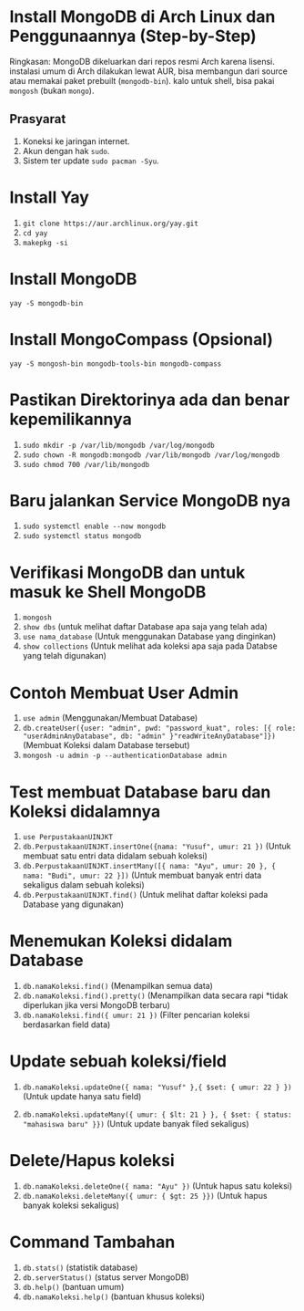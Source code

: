 # Install MongoDB di Arch Linux dan Penggunaannya (Step-by-Step)

Ringkasan: MongoDB dikeluarkan dari repos resmi Arch karena lisensi. instalasi umum di Arch dilakukan lewat AUR, bisa membangun dari source atau memakai paket prebuilt (`mongodb-bin`). kalo untuk shell, bisa pakai `mongosh` (bukan `mongo`).

## Prasyarat

1. Koneksi ke jaringan internet.  
2. Akun dengan hak `sudo`.  
3. Sistem ter update `sudo pacman -Syu`.

# Install Yay

1. `git clone https://aur.archlinux.org/yay.git`
2. `cd yay`
3. `makepkg -si`

# Install MongoDB

`yay -S mongodb-bin`

# Install MongoCompass (Opsional)

`yay -S mongosh-bin mongodb-tools-bin mongodb-compass`

# Pastikan Direktorinya ada dan benar kepemilikannya

1. `sudo mkdir -p /var/lib/mongodb /var/log/mongodb`
2. `sudo chown -R mongodb:mongodb /var/lib/mongodb /var/log/mongodb`
3. `sudo chmod 700 /var/lib/mongodb`

# Baru jalankan Service MongoDB nya

1. `sudo systemctl enable --now mongodb`
2. `sudo systemctl status mongodb`

# Verifikasi MongoDB dan untuk masuk ke Shell MongoDB

1. `mongosh`
2. `show dbs` 
(untuk melihat daftar Database apa saja yang telah ada)
3. `use nama_database` 
(Untuk menggunakan Database yang dinginkan)
4. `show collections` 
(Untuk melihat ada koleksi apa saja pada Databse yang telah digunakan)

# Contoh Membuat User Admin

1. `use admin` 
(Menggunakan/Membuat Database)
2. `db.createUser({user: "admin", pwd: "password_kuat", roles: [{ role: "userAdminAnyDatabase", db: "admin" }"readWriteAnyDatabase"]})` (Membuat Koleksi dalam Database tersebut) 
3. `mongosh -u admin -p --authenticationDatabase admin`

# Test membuat Database baru dan Koleksi didalamnya

1. `use PerpustakaanUINJKT`
2. `db.PerpustakaanUINJKT.insertOne({nama: "Yusuf", umur: 21 })` (Untuk membuat satu entri data didalam sebuah koleksi)
3. `db.PerpustakaanUINJKT.insertMany([{ nama: "Ayu", umur: 20 }, { nama: "Budi", umur: 22 }])` 
(Untuk membuat banyak entri data sekaligus dalam sebuah koleksi)
3. `db.PerpustakaanUINJKT.find()` 
(Untuk melihat daftar koleksi pada Database yang digunakan)

# Menemukan Koleksi didalam Database

1. `db.namaKoleksi.find()` 
(Menampilkan semua data)
2. `db.namaKoleksi.find().pretty()` 
(Menampilkan data secara rapi *tidak diperlukan jika versi MongoDB terbaru)
3. `db.namaKoleksi.find({ umur: 21 })` 
(Filter pencarian koleksi berdasarkan field data)

# Update sebuah koleksi/field

1. `db.namaKoleksi.updateOne({ nama: "Yusuf" },{ $set: { umur: 22 } })`
(Untuk update hanya satu field)

2. `db.namaKoleksi.updateMany({ umur: { $lt: 21 } }, { $set: { status: "mahasiswa baru" }})`
(Untuk update banyak filed sekaligus)

# Delete/Hapus koleksi

1. `db.namaKoleksi.deleteOne({ nama: "Ayu" })`
(Untuk hapus satu koleksi)
2. `db.namaKoleksi.deleteMany({ umur: { $gt: 25 }})`
(Untuk hapus banyak koleksi sekaligus)

# Command Tambahan 
1. `db.stats()`            (statistik database)
2. `db.serverStatus()`     (status server MongoDB)
3. `db.help()`             (bantuan umum)
4. `db.namaKoleksi.help()` (bantuan khusus koleksi)

